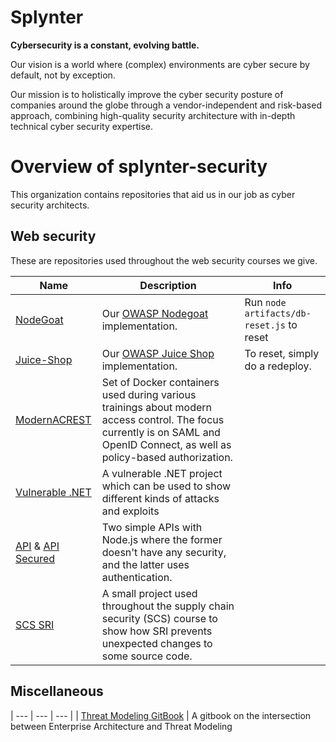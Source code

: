 # Splynter

**Cybersecurity is a constant, evolving battle.**

Our vision is a world where (complex) environments are cyber secure by default, not by exception.

Our mission is to holistically improve the cyber security posture of companies around the globe through a vendor-independent and risk-based approach, combining high-quality security architecture with in-depth technical cyber security expertise.

# Overview of splynter-security
This organization contains repositories that aid us in our job as cyber security architects.

## Web security 
These are repositories used throughout the web security courses we give.

| Name | Description  | Info |
| --- | --- | --- |
| [NodeGoat](https://github.com/Splynter-Security/websec-nodegoat) | Our [OWASP Nodegoat](https://github.com/OWASP/NodeGoat) implementation. | Run `node artifacts/db-reset.js` to reset |
| [Juice-Shop](https://github.com/Splynter-Security/websec-juice-shop)| Our [OWASP Juice Shop](https://github.com/juice-shop/juice-shop) implementation. | To reset, simply do a redeploy. |
| [ModernACREST](https://github.com/Splynter-Security/websec-ModernACREST) | Set of Docker containers used during various trainings about modern access control. The focus currently is on SAML and OpenID Connect, as well as policy-based authorization. | |
| [Vulnerable .NET](https://github.com/Mich-b/websec-vulnerable-dotnetcore) | A vulnerable .NET project which can be used to show different kinds of attacks and exploits | |
| [API](https://github.com/Mich-b/websec-api) & [API Secured](https://github.com/Mich-b/websec-api-secured) | Two simple APIs with Node.js where the former doesn't have any security, and the latter uses authentication. | |
| [SCS SRI](https://github.com/Splynter-Security/websec-scs-sri) | A small project used throughout the supply chain security (SCS) course to show how SRI prevents unexpected changes to some source code. | |

## Miscellaneous
| --- | --- | --- |
| [Threat Modeling GitBook](https://github.com/Splynter-Security/Threat-Modeling-GitBook) | A gitbook on the intersection between Enterprise Architecture and Threat Modeling
